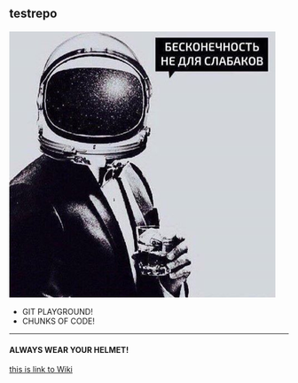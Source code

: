 ## testrepo
 
 
####
![Gagarin-Bond](./img/Gagarin-Bond.jpg)

- GIT PLAYGROUND!
- CHUNKS OF CODE!
****
#### ALWAYS WEAR YOUR HELMET!

[this is link to Wiki](https://github.com/Kismuz/testrepo/wiki)

